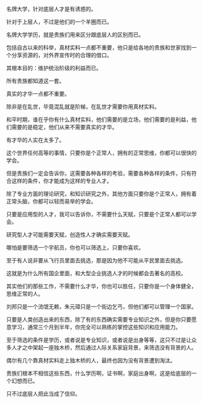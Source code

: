 名牌大学，针对底层人才是有诱惑的。

针对于上层人，不过是他们的一个羊圈而已。

名牌大学学历，就是贵族们用来区分跟底层人的区别而已。

包括自古以来的科举，真材实料一点都不重要，他只是给各地的贵族和世家找到一个分享资源的，对外界宣传时的合理的借口。

其根本目的：维护统治阶级的利益而已。

所有贵族都知道这一套。

真实的才华一点都不重要。

除非是在乱世，毕竟混乱就是阶梯，在乱世才需要你用真材实料。

和平时期，谁在乎你有什么真材实料，他们需要的是立场，他们需要的是利益，他们需要的是稳定，他们从来不需要真实的才华。

有才华的人实在太多了。

这个世界任何高等的事情，只要你是个正常人，拥有的正常思维，你都可以很快的学会。

但是贵族们一定会告诉你，这需要各种各样的考验，需要各种各样的条件，只有符合这样的条件，你才能成为这样的专业人才。

除了专业方面的理论研究，和知识研究之外，其他方面只要你是个正常人，拥有着正常头脑，你都可以轻而易举的学会。

只要是应用型的人才，我可以告诉你，不需要什么天赋，只要是个正常人都可以学会。

研究型人才可能需要天赋，创造性人才确实需要天赋。

哪怕是要筛选一个宇航员，你也可以筛选上，只要你喜欢。

至于有人说非要从飞行员里面去挑选，那是因为他不可能从平民里面去挑选。

这就是为什么所有国企里面，和大型企业挑选人才的时候都会去著名的高校。

其实他们的那些工作，不需要什么才华，你也可以胜任，只要你是一个身体健全，思维正常的人。

刘邦只是一个流氓无赖，朱元璋只是一个街边乞丐，但他们都可以管理一个国家。

只要是人类创造出来的东西，除了有的东西确实需要专业知识之外，但是你只要愿意学习，通常三个月到半年，你完全可以熟练的掌控这些知识和应用能力。

至于筛选的条件是学历，或者说是专业知识，或者说是出身等等，这只不过是让众多人才之中架起一座独木桥，然后通过人际关系家庭背景，来筛选没有背景的人。

偶尔有几个靠真材实料走上独木桥的人，最终也因为没有背景遭到淘汰。

贵族们根本不相信这些东西，什么学历啊，证书啊，家庭出身啊，这是给底层的一个幻想而已。

只不过底层人把此当成了信仰。